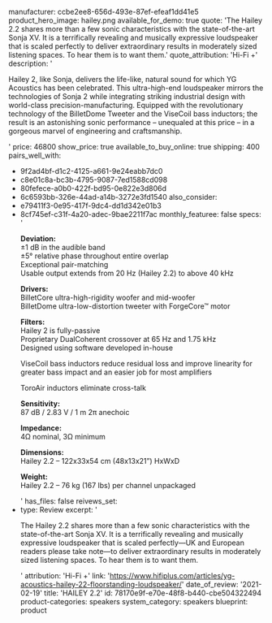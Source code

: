 manufacturer: ccbe2ee8-656d-493e-87ef-efeaf1dd41e5
product_hero_image: hailey.png
available_for_demo: true
quote: 'The Hailey 2.2 shares more than a few sonic characteristics with the state-of-the-art Sonja XV. It is a terrifically revealing and musically expressive loudspeaker that is scaled perfectly to deliver extraordinary results in moderately sized listening spaces. To hear them is to want them.'
quote_attribution: 'Hi-Fi +'
description: '<p>Hailey 2, like Sonja, delivers the life-like, natural sound for which YG Acoustics has been celebrated. This ultra-high-end loudspeaker mirrors the technologies of Sonja 2 while integrating striking industrial design with world-class precision-manufacturing. Equipped with the revolutionary technology of the BilletDome Tweeter and the ViseCoil bass inductors; the result is an astonishing sonic performance – unequaled at this price – in a gorgeous marvel of engineering and craftsmanship.&nbsp;&nbsp;</p>'
price: 46800
show_price: true
available_to_buy_online: true
shipping: 400
pairs_well_with:
  - 9f2ad4bf-d1c2-4125-a661-9e24eabb7dc0
  - c8e01c8a-bc3b-4795-9087-7ed1588cd098
  - 80fefece-a0b0-422f-bd95-0e822e3d806d
  - 6c6593bb-326e-44ad-a14b-3272e3fd1540
also_consider:
  - e79411f3-0e95-417f-9dc4-dd1d342e01b3
  - 8cf745ef-c31f-4a20-adec-9bae2211f7ac
monthly_featuree: false
specs: '<p><strong>Deviation:</strong><br>±1 dB in the audible band<br>±5° relative phase throughout entire overlap<br>Exceptional pair-matching<br>Usable output extends from 20 Hz (Hailey 2.2) to above 40 kHz</p><p><strong>Drivers:</strong><br>BilletCore ultra-high-rigidity woofer and mid-woofer<br>BilletDome ultra-low-distortion tweeter with ForgeCore™ motor</p><p><strong>Filters:</strong><br>Hailey 2 is fully-passive<br>Proprietary DualCoherent crossover at 65 Hz and 1.75 kHz<br>Designed using software developed in-house</p><p>ViseCoil bass inductors reduce residual loss and improve linearity for greater bass impact and an easier job for most amplifiers</p><p>ToroAir inductors eliminate cross-talk</p><p><strong>Sensitivity:</strong><br>87 dB / 2.83 V / 1 m 2π anechoic</p><p><strong>Impedance:</strong><br>4Ω nominal, 3Ω minimum</p><p><strong>Dimensions:</strong><br>Hailey 2.2 – 122x33x54 cm (48x13x21”) HxWxD</p><p><strong>Weight:</strong><br>Hailey 2.2 – 76 kg (167 lbs) per channel unpackaged</p>'
has_files: false
reivews_set:
  -
    type: Review
    excerpt: '<p>The Hailey 2.2 shares more than a few sonic characteristics with the state-of-the-art Sonja XV. It is a terrifically revealing and musically expressive loudspeaker that is scaled perfectly—UK and European readers please take note—to deliver extraordinary results in moderately sized listening spaces. To hear them is to want them.&nbsp;&nbsp;</p>'
    attribution: 'Hi-Fi +'
    link: 'https://www.hifiplus.com/articles/yg-acoustics-hailey-22-floorstanding-loudspeaker/'
    date_of_review: '2021-02-19'
title: 'HAILEY 2.2'
id: 78170e9f-e70e-48f8-b440-cbe504322494
product-categories: speakers
system_category: speakers
blueprint: product

